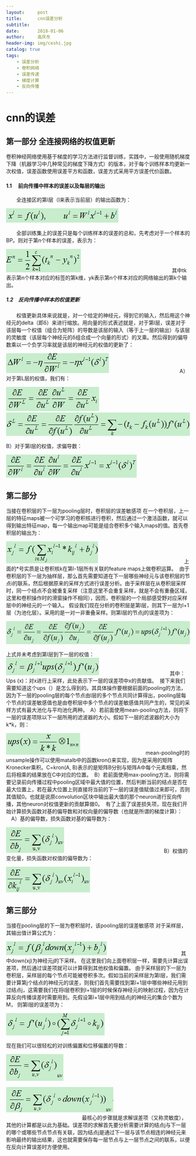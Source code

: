 ```yaml
---
layout:     post
title:      cnn误差分析
subtitle:   
date:       2018-01-06
author:     高庆东
header-img: img/ceshi.jpg
catalog: true
tags:
    - 误差分析
    - 卷积网络
    - 误差传递
    - 梯度计算
    - 反向传播
---
```


# cnn的误差

## 第一部分 全连接网络的权值更新

卷积神经网络使用基于梯度的学习方法进行监督训练，实践中，一般使用随机梯度下降（机器学习中几种常见的梯度下降方式）的版本，对于每个训练样本均更新一次权值，误差函数使用误差平方和函数，误差方式采用平方误差代价函数。 

#### 1.1 　前向传播中样本的误差以及每层的输出
　　全连接区的第l层（l来表示当前层）的输出函数为： 

![cnn误差](/img/cnn误差分析/1.png)
　　　　　　　 

　　全部训练集上的误差只是每个训练样本的误差的总和，先考虑对于一个样本的BP。则对于第n个样本的误差，表示为： 

![cnn误差](/img/cnn误差分析/2.png)
　　　　　　　　　　　　　　　 
　　其中tk表示第n个样本对应的标签的第k维，yk表示第n个样本对应的网络输出的第k个输出。
##### 1.2　反向传播中样本的权值更新
　　权值更新具体来说就是，对一个给定的神经元，得到它的输入，然后用这个神经元的delta（即δ）来进行缩放。用向量的形式表述就是，对于第l层，误差对于该层每一个权值（组合为矩阵）的导数是该层的输入（等于上一层的输出）与该层的灵敏度（该层每个神经元的δ组合成一个向量的形式）的叉乘。然后得到的偏导数乘以一个负学习率就是该层的神经元的权值的更新了： 

![cnn误差](/img/cnn误差分析/3.png)
　　　　　　　　　　　　　 
A）对于第L层的权值，我们有： 

![cnn误差](/img/cnn误差分析/4.png)
　　　　　　　　　　　　　　 
![cnn误差](/img/cnn误差分析/5.png)

B）对于第l层的权值，求偏导数： 

![cnn误差](/img/cnn误差分析/6.png)
　　　　　　　　　　　
## 第二部分
当接在卷积层的下一层为pooling层时，卷积层的误差敏感项
在一个卷积层，上一层的特征maps被一个可学习的卷积核进行卷积，然后通过一个激活函数，就可以得到输出特征map，每一个输出map可能是组合卷积多个输入maps的值。首先卷积层的输出为： 

![cnn误差](/img/cnn误差分析/7.png)
　　　　　　　　　　　　　　　　 
上面的*号实质是让卷积核k在第l-1层所有关联的feature maps上做卷积运算。 
由于卷积层的下一层为抽样层，那么首先需要知道在下一层哪些神经元与该卷积层的节点i的联系，然后根据原来的采样方式进行误差分析。由于采样层在从卷积层采样时，同一个结点不会被重复采样（注意这里不会重复采样，就是不会有重叠区域，这里和卷积操作时的滑窗操作不相同），因而，卷积层的一个局部感受野对应采样层中的神经元的一个输入。
假设我们现在分析的卷积层是第l层，则其下一层为l+1层（为池化层）。采用的是一对一非重叠采样。则第l层的节点j的误差项为： 

![cnn误差](/img/cnn误差分析/8.png)

上式并未考虑到第l层到下一层的权值：
 
![cnn误差](/img/cnn误差分析/9.png)
　　　　　　　　　　　　　 
其中：Ups (x)：对x进行上采样，此处表示下一层的误差项中x的贡献值。 
接下来我们需要知道这个ups（）是怎么得到的。其具体操作要根据前面的pooling的方法，因为下一层的pooling层的每个节点由l层的多个节点共同计算得出，pooling层每个节点的误差敏感值也是由卷积层中多个节点的误差敏感值共同产生的，常见的采样方式有最大池化与平均池化两种。　A）若前面使用mean-pooling方法，则将下一层的误差项除以下一层所用的滤波器的大小。假如下一层的滤波器的大小为k*k，则： 

![cnn误差](/img/cnn误差分析/10.png)
　　　　　　　　　　　　 
mean-pooling时的unsample操作可以使用matalb中的函数kron()来实现，因为是采用的矩阵Kronecker乘积。C=kron(A, B)表示的是矩阵B分别与矩阵A中每个元素相乘，然后将相乘的结果放在C中对应的位置。 
B）若前面使用max-pooling方法，则将需要记录前向传播过程中pooling区域中最大值的位置，然后判断当前的结点是否在最大位置上，若在最大位置上则直接将当前的下一层的误差值赋值过来即可，否则其值赋0。也就是说原convolution区块中输出最大值的那个neuron进行反向传播，其他neuron对权值更新的贡献算做0。 
有了上面了误差损失项，现在我们开始计算损失函数对基的偏导数和对权向量的偏导数（也就是所谓的梯度计算）： 
　A）基的偏导数，损失函数对基的偏导数为： 

![cnn误差](/img/cnn误差分析/11.png)
　　　　　　　　　　　　　　　　　
　　B）权值的变化量，损失函数对权值的偏导数为： 

![cnn误差](/img/cnn误差分析/12.png)
　　　　　　　　　　　　　　　
## 第三部分
当接在pooling层的下一层为卷积层时，该pooling层的误差敏感项
对于采样层，其输出值计算公式为：

![cnn误差](/img/cnn误差分析/13.png)
　　　　　　　　　　　　　　
其中down(xj)为神经元j的下采样。
在这里我们向上面卷积层一样，需要先计算出误差项，然后通过误差项就可以计算得到其他权值和偏置。
由于采样层的下一层为卷积层，采样层的每个节点可能被卷积多次。假如当前的采样层为第l层，我们需要计算第j个结点的神经元的误差，则我们首先需要找到第l+1层中哪些神经元用到过结点j，这需要我们在将l层卷积到l+1层的时候保存神经元的映射过程，因为在计算反向传播误差时需要用到。先假设第l+1层中用到结点j的神经元的集合个数为M，
则第l层的误差项为：

![cnn误差](/img/cnn误差分析/14.png)

现在我们可以很轻松的对训练偏置和位移偏置的导数： 

![cnn误差](/img/cnn误差分析/15.png)

![cnn误差](/img/cnn误差分析/16.png)
　　　　　　　　　　　　　　　　　　 
　　　　　　　　　　　　　　
最核心的步骤就是求解误差项（又称灵敏度），其他的计算都是以此为基础。误差项的求解首先要分析需要计算的结点j与下一层的哪个或哪些节点节点有关联，因为结点j是通过下一层与该节点相连的神经元来影响最终的输出结果，这也就需要保存每一层节点与上一层节点之间的联系，以便在反向计算误差时方便使用。